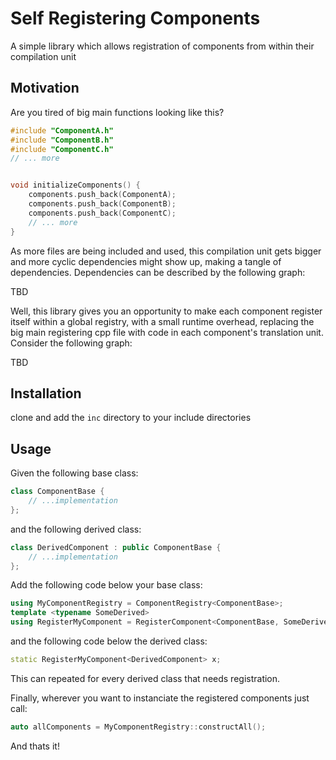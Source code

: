 # Self Registering Components
A simple library which allows registration of components from within their compilation unit

## Motivation
Are you tired of big main functions looking like this?

```cpp
#include "ComponentA.h"
#include "ComponentB.h"
#include "ComponentC.h"
// ... more


void initializeComponents() {
    components.push_back(ComponentA);
    components.push_back(ComponentB);
    components.push_back(ComponentC);
    // ... more
}
```

As more files are being included and used, this compilation unit gets bigger and more cyclic dependencies might show up, making a tangle of dependencies. Dependencies can be described by the following graph:

TBD

Well, this library gives you an opportunity to make each component register itself within a global registry, with a small runtime overhead, replacing the big main registering cpp file with code in each component's translation unit. Consider the following graph:

TBD

## Installation
clone and add the `inc` directory to your include directories

## Usage
Given the following base class:
```cpp
class ComponentBase {
    // ...implementation
};
```

and the following derived class:
```cpp
class DerivedComponent : public ComponentBase {
    // ...implementation
};
```

Add the following code below your base class:
```cpp
using MyComponentRegistry = ComponentRegistry<ComponentBase>;
template <typename SomeDerived>
using RegisterMyComponent = RegisterComponent<ComponentBase, SomeDerived>;
```

and the following code below the derived class:
```cpp
static RegisterMyComponent<DerivedComponent> x;
```
This can repeated for every derived class that needs registration.

Finally, wherever you want to instanciate the registered components just call:
```cpp
auto allComponents = MyComponentRegistry::constructAll();
```
And thats it!
